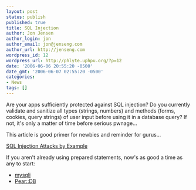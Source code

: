 ```yaml
---
layout: post
status: publish
published: true
title: SQL Injection
author: Jon Jensen
author_login: jon
author_email: jon@jenseng.com
author_url: http://jenseng.com
wordpress_id: 12
wordpress_url: http://phlyte.uphpu.org/?p=12
date: '2006-06-06 20:55:20 -0500'
date_gmt: '2006-06-07 02:55:20 -0500'
categories:
- News
tags: []
---
```

<p>Are your apps sufficiently protected against SQL injection? Do you currently validate and sanitize all types (strings, numbers) and methods (forms, cookies, query strings) of user input before using it in a database query? If not, it's only a matter of time before serious pwnage...</p>
<p>This article is good primer for newbies and reminder for gurus...</p>
<p><a href="http://www.unixwiz.net/techtips/sql-injection.html"> SQL Injection Attacks by Example</a></p>
<p>If you aren't already using prepared statements, now's as good a time as any to start:</p>
<ul>
<li><a href="http://www.php.net/mysqli">mysqli</a></li>
<li><a href="http://pear.php.net/package/DB">Pear::DB</a></li>
</ul>
